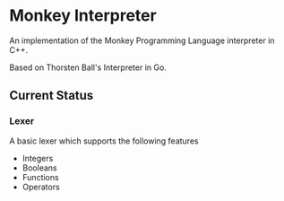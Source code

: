 # Monkey Interpreter
An implementation of the Monkey Programming Language interpreter in C++.

Based on Thorsten Ball's Interpreter in Go.

## Current Status
### Lexer
A basic lexer which supports the following features
- Integers
- Booleans
- Functions
- Operators